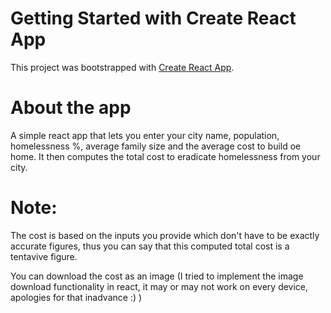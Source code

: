 # Getting Started with Create React App

This project was bootstrapped with [Create React App](https://github.com/facebook/create-react-app).

# About the app

A simple react app that lets you enter your city name, population, homelessness %, average family size and the average cost to build oe home. It then computes the total cost to eradicate homelessness from your city.

# Note:

The cost is based on the inputs you provide which don't have to be exactly accurate figures, thus you can say that this computed total cost is a tentavive figure. 

You can download the cost as an image (I tried to implement the image download functionality in react, it may or may not work on every device, apologies for that inadvance :) )